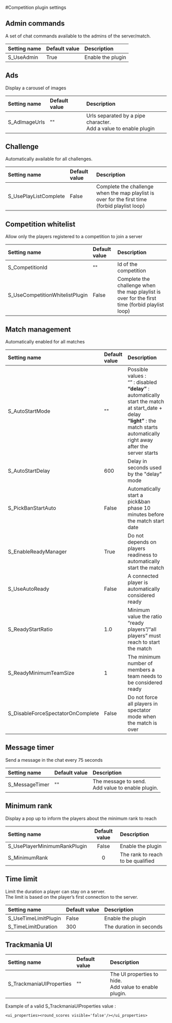 #Competition plugin settings

## Admin commands
A set of chat commands available to the admins of the server/match.

| Setting name   | Default value  | Description        |
|:---------------|:---------------|:-------------------|
| S_UseAdmin     | True           | Enable the plugin  |

## Ads
Display a carousel of images

| Setting name   | Default value  | Description                                                            |
|:---------------|:---------------|:-----------------------------------------------------------------------|
 | S_AdImageUrls  | ""             | Urls separated by a pipe character. <br/> Add a value to enable plugin |

## Challenge
Automatically available for all challenges.

| Setting name          | Default value  | Description                                                                                     |
|:----------------------|:---------------|:------------------------------------------------------------------------------------------------|
| S_UsePlayListComplete | False          | Complete the challenge when the map playlist is over for the first time (forbid playlist loop)  |
 

## Competition whitelist
Allow only the players registered to a competition to join a server

| Setting name                     | Default value  | Description                                                                                     |
|:---------------------------------|:---------------|:------------------------------------------------------------------------------------------------|
| S_CompetitionId                  | ""             | Id of the competition                                                                           |
| S_UseCompetitionWhitelistPlugin  | False          | Complete the challenge when the map playlist is over for the first time (forbid playlist loop)  |


## Match management
Automatically enabled for all matches

| Setting name                       | Default value  | Description                                                                                                                                                                                         |
|:-----------------------------------|:---------------|:----------------------------------------------------------------------------------------------------------------------------------------------------------------------------------------------------|
| S_AutoStartMode                    | ""             | Possible values :<br/> “” : disabled <br/> **“delay”** : automatically start the match at start_date + delay <br/> **“light”** : the match starts automatically right away after the server starts  |
| S_AutoStartDelay                   | 600            | Delay in seconds used by the "delay" mode                                                                                                                                                           |
| S_PickBanStartAuto                 | False          | Automatically start a pick&ban phase 10 minutes before the match start date                                                                                                                         |
| S_EnableReadyManager               | True           | Do not depends on players readiness to automatically start the match                                                                                                                                |
| S_UseAutoReady                     | False          | A connected player is automatically considered ready                                                                                                                                                |
| S_ReadyStartRatio                  | 1.0            | Minimum value the ratio “ready players”/“all players” must reach to start the match                                                                                                                 |
| S_ReadyMinimumTeamSize             | 1              | The minimum number of members a team needs to be considered ready                                                                                                                                   |
| S_DisableForceSpectatorOnComplete  | False          | Do not force all players in spectator mode when the match is over                                                                                                                                   |

## Message timer
Send a message in the chat every 75 seconds

| Setting name            | Default value  | Description                                            |
|:------------------------|:---------------|:-------------------------------------------------------|
| S_MessageTimer          | ""             | The message to send. <br/> Add value to enable plugin. |

## Minimum rank
Display a pop up to inform the players about the minimum rank to reach

| Setting name                 |  Default value  | Description                        |
|:-----------------------------|:---------------:|:-----------------------------------|
| S_UsePlayerMinimumRankPlugin |      False      | Enable the plugin                  |
| S_MinimumRank                |        0        | The rank to reach to be qualified  |


## Time limit
Limit the duration a player can stay on a server. <br>
The limit is based on the player’s first connection to the server.

| Setting name         | Default value  | Description              |
|:---------------------|:---------------|:-------------------------|
| S_UseTimeLimitPlugin | False          | Enable the plugin        |
| S_TimeLimitDuration  | 300            | The duration in seconds  |

## Trackmania UI

| Setting name                | Default value   | Description                                                  |
|:----------------------------|:----------------|:-------------------------------------------------------------|
| S_TrackmaniaUIProperties    | ""              | The UI properties to hide. <br/> Add value to enable plugin. |

Example of a valid S_TrackmaniaUIProperties value : <br>
```
<ui_properties><round_scores visible='false'/></ui_properties>
```
